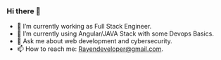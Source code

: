 ### Hi there 👋



- 🔭 I’m currently working as Full Stack Engineer.
- 🌱 I’m currently using Angular/JAVA Stack with some Devops Basics.
- 💬 Ask me about web development and cybersecurity.
- 📫 How to reach me: Rayendeveloper@gmail.com.


